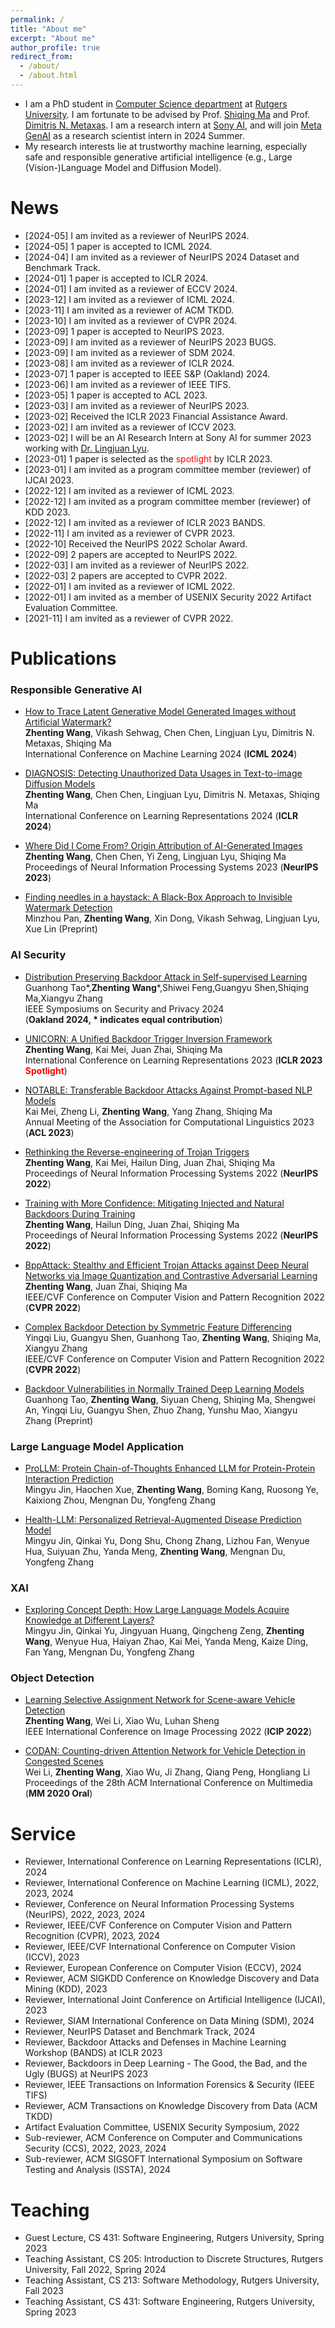 ```yaml
---
permalink: /
title: "About me"
excerpt: "About me"
author_profile: true
redirect_from: 
  - /about/
  - /about.html
---
```


* I am a PhD student in [Computer Science department](https://www.cs.rutgers.edu/) at [Rutgers University](https://www.rutgers.edu/). I am fortunate to be advised by Prof. [Shiqing Ma](https://people.cs.umass.edu/~shiqingma/) and Prof. [Dimitris N. Metaxas](https://people.cs.rutgers.edu/~dnm/). I am a research intern at [Sony AI](https://ai.sony/), and will join [Meta GenAI](https://ai.meta.com/) as a research scientist intern in 2024 Summer.
* My research interests lie at trustworthy machine learning, especially safe and responsible generative artificial intelligence (e.g., Large (Vision-)Language Model and Diffusion Model).

News
======
* [2024-05] I am invited as a reviewer of NeurIPS 2024.
* [2024-05] 1 paper is accepted to ICML 2024.
* [2024-04] I am invited as a reviewer of NeurIPS 2024 Dataset and Benchmark Track.
* [2024-01] 1 paper is accepted to ICLR 2024.
* [2024-01] I am invited as a reviewer of ECCV 2024.
* [2023-12] I am invited as a reviewer of ICML 2024.
* [2023-11] I am invited as a reviewer of ACM TKDD.
* [2023-10] I am invited as a reviewer of CVPR 2024.
* [2023-09] 1 paper is accepted to NeurIPS 2023.
* [2023-09] I am invited as a reviewer of NeurIPS 2023 BUGS.
* [2023-09] I am invited as a reviewer of SDM 2024.
* [2023-08] I am invited as a reviewer of ICLR 2024.
* [2023-07] 1 paper is accepted to IEEE S&P (Oakland) 2024.
* [2023-06] I am invited as a reviewer of IEEE TIFS.
* [2023-05] 1 paper is accepted to ACL 2023.
* [2023-03] I am invited as a reviewer of NeurIPS 2023.
* [2023-02] Received the ICLR 2023 Financial Assistance Award.
* [2023-02] I am invited as a reviewer of ICCV 2023.
* [2023-02] I will be an AI Research Intern at Sony AI for summer 2023 working with [Dr. Lingjuan Lyu](https://sites.google.com/view/lingjuan-lyu/home).
* [2023-01] 1 paper is selected as the <font color=red>spotlight</font> by ICLR 2023.
* [2023-01] I am invited as a program committee member (reviewer) of IJCAI 2023.
* [2022-12] I am invited as a reviewer of ICML 2023.
* [2022-12] I am invited as a program committee member (reviewer) of KDD 2023.
* [2022-12] I am invited as a reviewer of ICLR 2023 BANDS.
* [2022-11] I am invited as a reviewer of CVPR 2023.
* [2022-10] Received the NeurIPS 2022 Scholar Award.
* [2022-09] 2 papers are accepted to NeurIPS 2022.
* [2022-03] I am invited as a reviewer of NeurIPS 2022.
* [2022-03] 2 papers are accepted to CVPR 2022.
* [2022-01] I am invited as a reviewer of ICML 2022.
* [2022-01] I am invited as a member of USENIX Security 2022 Artifact Evaluation Committee.
* [2021-11] I am invited as a reviewer of CVPR 2022.

Publications
======

### Responsible Generative AI

* [How to Trace Latent Generative Model Generated Images without Artificial Watermark?](https://zhentingwang.github.io/)  
**Zhenting Wang**, Vikash Sehwag, Chen Chen, Lingjuan Lyu, Dimitris N. Metaxas, Shiqing Ma  
International Conference on Machine Learning 2024 (**ICML 2024**)

* [DIAGNOSIS: Detecting Unauthorized Data Usages in Text-to-image Diffusion Models](https://zhentingwang.github.io/)  
**Zhenting Wang**, Chen Chen, Lingjuan Lyu, Dimitris N. Metaxas, Shiqing Ma  
International Conference on Learning Representations 2024 (**ICLR 2024**)

* [Where Did I Come From? Origin Attribution of AI-Generated Images](https://zhentingwang.github.io/)  
**Zhenting Wang**, Chen Chen, Yi Zeng, Lingjuan Lyu, Shiqing Ma  
Proceedings of Neural Information Processing Systems 2023 (**NeurIPS 2023**)

* [Finding needles in a haystack: A Black-Box Approach to Invisible Watermark Detection](https://arxiv.org/pdf/2403.15955.pdf)  
Minzhou Pan, **Zhenting Wang**, Xin Dong, Vikash Sehwag, Lingjuan Lyu, Xue Lin (Preprint)

### AI Security

* [Distribution Preserving Backdoor Attack in Self-supervised Learning](https://zhentingwang.github.io/)  
Guanhong Tao*,**Zhenting Wang**\*,Shiwei Feng,Guangyu Shen,Shiqing Ma,Xiangyu Zhang  
IEEE Symposiums on Security and Privacy 2024  
(**Oakland 2024, * indicates equal contribution**)

* [UNICORN: A Unified Backdoor Trigger Inversion Framework](https://arxiv.org/abs/2304.02786)  
**Zhenting Wang**, Kai Mei, Juan Zhai, Shiqing Ma  
International Conference on Learning Representations 2023 (**ICLR 2023 <font color=red>Spotlight</font>**)

* [NOTABLE: Transferable Backdoor Attacks Against Prompt-based NLP Models](https://arxiv.org/abs/2305.17826)  
Kai Mei, Zheng Li, **Zhenting Wang**, Yang Zhang, Shiqing Ma  
Annual Meeting of the Association for Computational Linguistics 2023 (**ACL 2023**)

* [Rethinking the Reverse-engineering of Trojan Triggers](https://arxiv.org/abs/2210.15127)  
**Zhenting Wang**, Kai Mei, Hailun Ding, Juan Zhai, Shiqing Ma  
Proceedings of Neural Information Processing Systems 2022 (**NeurIPS 2022**)

* [Training with More Confidence: Mitigating Injected and Natural Backdoors During Training](https://arxiv.org/abs/2202.06382)  
**Zhenting Wang**, Hailun Ding, Juan Zhai, Shiqing Ma  
Proceedings of Neural Information Processing Systems 2022 (**NeurIPS 2022**)

* [BppAttack: Stealthy and Efficient Trojan Attacks against Deep Neural Networks via Image Quantization and Contrastive Adversarial Learning](https://arxiv.org/abs/2205.13383)  
**Zhenting Wang**, Juan Zhai, Shiqing Ma  
IEEE/CVF Conference on Computer Vision and Pattern Recognition 2022 (**CVPR 2022**)

* [Complex Backdoor Detection by Symmetric Feature Differencing](https://www.cs.purdue.edu/homes/taog/docs/CVPR22_Liu.pdf)  
Yingqi Liu, Guangyu Shen, Guanhong Tao, **Zhenting Wang**, Shiqing Ma, Xiangyu Zhang  
IEEE/CVF Conference on Computer Vision and Pattern Recognition 2022 (**CVPR 2022**)

* [Backdoor Vulnerabilities in Normally Trained Deep Learning Models](https://arxiv.org/abs/2211.15929)  
Guanhong Tao, **Zhenting Wang**, Siyuan Cheng, Shiqing Ma, Shengwei An, Yingqi Liu, Guangyu Shen, Zhuo Zhang, Yunshu Mao, Xiangyu Zhang (Preprint)

### Large Language Model Application

* [ProLLM: Protein Chain-of-Thoughts Enhanced LLM for Protein-Protein Interaction Prediction](https://www.biorxiv.org/content/10.1101/2024.04.18.590025v1.full.pdf)   
Mingyu Jin, Haochen Xue, **Zhenting Wang**, Boming Kang, Ruosong Ye, Kaixiong Zhou, Mengnan Du, Yongfeng Zhang

* [Health-LLM: Personalized Retrieval-Augmented Disease Prediction Model](https://arxiv.org/abs/2402.00746)  
Mingyu Jin, Qinkai Yu, Dong Shu, Chong Zhang, Lizhou Fan, Wenyue Hua, Suiyuan Zhu, Yanda Meng, **Zhenting Wang**, Mengnan Du, Yongfeng Zhang

### XAI

* [Exploring Concept Depth: How Large Language Models Acquire Knowledge at Different Layers?](https://arxiv.org/pdf/2404.07066.pdf)   
Mingyu Jin, Qinkai Yu, Jingyuan Huang, Qingcheng Zeng, **Zhenting Wang**, Wenyue Hua, Haiyan Zhao, Kai Mei, Yanda Meng, Kaize Ding, Fan Yang, Mengnan Du, Yongfeng Zhang


### Object Detection

* [Learning Selective Assignment Network for Scene-aware Vehicle Detection](https://zhentingwang.github.io)  
**Zhenting Wang**, Wei Li, Xiao Wu, Luhan Sheng  
IEEE International Conference on Image Processing 2022 (**ICIP 2022**)

* [CODAN: Counting-driven Attention Network for Vehicle Detection in Congested Scenes](https://dl.acm.org/doi/abs/10.1145/3394171.3413945)  
Wei Li, **Zhenting Wang**, Xiao Wu, Ji Zhang, Qiang Peng, Hongliang Li  
Proceedings of the 28th ACM International Conference on Multimedia (**MM 2020 Oral**)

Service
======
* Reviewer, International Conference on Learning Representations (ICLR), 2024
* Reviewer, International Conference on Machine Learning (ICML), 2022, 2023, 2024
* Reviewer, Conference on Neural Information Processing Systems (NeurIPS), 2022, 2023, 2024
* Reviewer, IEEE/CVF Conference on Computer Vision and Pattern Recognition (CVPR), 2023, 2024
* Reviewer, IEEE/CVF International Conference on Computer Vision (ICCV), 2023
* Reviewer, European Conference on Computer Vision (ECCV), 2024
* Reviewer, ACM SIGKDD Conference on Knowledge Discovery and Data Mining (KDD), 2023
* Reviewer, International Joint Conference on Artificial Intelligence (IJCAI), 2023
* Reviewer, SIAM International Conference on Data Mining (SDM), 2024
* Reviewer, NeurIPS Dataset and Benchmark Track, 2024
* Reviewer, Backdoor Attacks and Defenses in Machine Learning Workshop (BANDS) at ICLR 2023
* Reviewer, Backdoors in Deep Learning - The Good, the Bad, and the Ugly (BUGS) at NeurIPS 2023
* Reviewer, IEEE Transactions on Information Forensics & Security (IEEE TIFS)
* Reviewer, ACM Transactions on Knowledge Discovery from Data (ACM TKDD)
* Artifact Evaluation Committee, USENIX Security Symposium, 2022
* Sub-reviewer, ACM Conference on Computer and Communications Security (CCS), 2022, 2023, 2024
* Sub-reviewer, ACM SIGSOFT International Symposium on Software Testing and Analysis (ISSTA), 2024

Teaching
======
* Guest Lecture, CS 431: Software Engineering, Rutgers University, Spring 2023
* Teaching Assistant, CS 205: Introduction to Discrete Structures, Rutgers University, Fall 2022, Spring 2024
* Teaching Assistant, CS 213: Software Methodology, Rutgers University, Fall 2023
* Teaching Assistant, CS 431: Software Engineering, Rutgers University, Spring 2023
